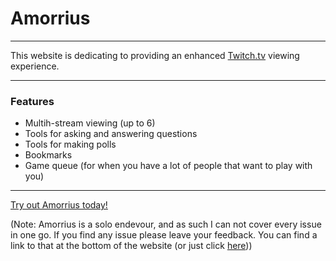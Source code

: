 # Amorrius

---

This website is dedicating to providing an enhanced [Twitch.tv](http://twitch.tv) viewing experience.

---

### Features
- Multih-stream viewing (up to 6)
- Tools for asking and answering questions
- Tools for making polls
- Bookmarks
- Game queue (for when you have a lot of people that want to play with you)

---

[Try out Amorrius today!](https://www.amorrius.net)

(Note: Amorrius is a solo endevour, and as such I can not cover every issue in one go. If you find any issue please leave your feedback. You can find a link to that at the bottom of the website (or just click [here](https://www.amorrius.net/profile/piecedigital#)))
